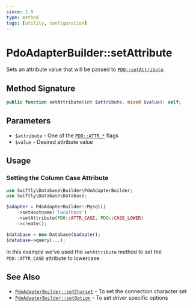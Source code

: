 ```yaml
---
since: 1.0
type: method
tags: [utility, configuration]
---
```

# PdoAdapterBuilder::setAttribute

Sets an attribute value that will be passed to [`PDO::setAttribute`](https://www.php.net/manual/en/pdo.setattribute.php).

## Method Signature

```php
public function setAttribute(int $attribute, mixed $value): self;
```

## Parameters

* `$attribute` - One of the [`PDO::ATTR_*`](https://www.php.net/manual/en/pdo.setattribute.php) flags
* `$value` - Desired attribute value

## Usage
### Setting the Column Case Attribute

```php
use Swiftly\Database\Builder\PdoAdapterBuilder;
use Swiftly\Database\Database;

$adapter = PdoAdapterBuilder::Mysql()
    ->setHostname('localhost')
    ->setAttribute(PDO::ATTR_CASE, PDO::CASE_LOWER)
    ->create();

$database = new Database($adapter);
$database->query(...);
```

In this example we've used the `setAttribute` method to set the `PDO::ATTR_CASE`
attribute to lowercase.

## See Also

* [`PdoAdapterBuilder::setCharset`](./setCharset.md) - To set the connection character set
* [`PdoAdapterBuilder::setOption`](./setOption.md) - To set driver specific options
